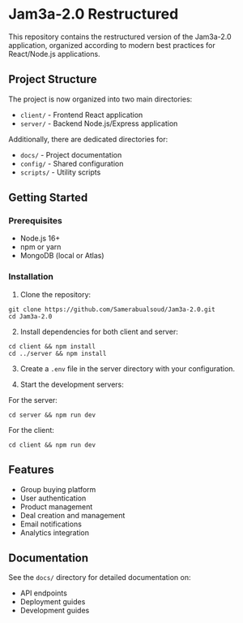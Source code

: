 # Jam3a-2.0 Restructured

This repository contains the restructured version of the Jam3a-2.0 application, organized according to modern best practices for React/Node.js applications.

## Project Structure

The project is now organized into two main directories:

- `client/` - Frontend React application
- `server/` - Backend Node.js/Express application

Additionally, there are dedicated directories for:

- `docs/` - Project documentation
- `config/` - Shared configuration
- `scripts/` - Utility scripts

## Getting Started

### Prerequisites

- Node.js 16+
- npm or yarn
- MongoDB (local or Atlas)

### Installation

1. Clone the repository:
```
git clone https://github.com/Samerabualsoud/Jam3a-2.0.git
cd Jam3a-2.0
```

2. Install dependencies for both client and server:
```
cd client && npm install
cd ../server && npm install
```

3. Create a `.env` file in the server directory with your configuration.

4. Start the development servers:

For the server:
```
cd server && npm run dev
```

For the client:
```
cd client && npm run dev
```

## Features

- Group buying platform
- User authentication
- Product management
- Deal creation and management
- Email notifications
- Analytics integration

## Documentation

See the `docs/` directory for detailed documentation on:

- API endpoints
- Deployment guides
- Development guides
